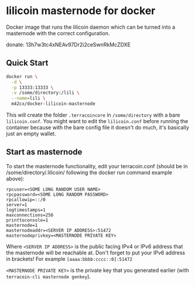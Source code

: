 lilicoin masternode for docker
===================

Docker image that runs the lilicoin daemon which can be turned into a masternode with the correct configuration.

donate: 13h7w3tc4xNEAv97Dr2i2ceSwnRkMcZDXE 


Quick Start
-----------

```bash
docker run \
  -d \
  -p 13333:13333 \
  -v /some/directory:/lili \
  --name=lili \
  m42cx/docker-lilicoin-masternode
```

This will create the folder `.terracoincore` in `/some/directory` with a bare `lilicoin.conf`. You might want to edit the `lilicoin.conf` before running the container because with the bare config file it doesn't do much, it's basically just an empty wallet.

Start as masternode
------------

To start the masternode functionality, edit your terracoin.conf (should be in /some/directory/.lilicoin/ following the docker run command example above):

```
rpcuser=<SOME LONG RANDOM USER NAME>
rpcpassword=<SOME LONG RANDOM PASSWORD>
rpcallowip=::/0
server=1
logtimestamps=1
maxconnections=256
printtoconsole=1
masternode=1
masternodeaddr=<SERVER IP ADDRESS>:51472
masternodeprivkey=<MASTERNODE PRIVATE KEY>
```

Where `<SERVER IP ADDRESS>` is the public facing IPv4 or IPv6 address that the masternode will be reachable at.
Don't forget to put your IPv6 address in brackets! For example `[aaaa:bbbb:cccc::0]:51472`

`<MASTERNODE PRIVATE KEY>` is the private key that you generated earlier (with `terracoin-cli masternode genkey`).
